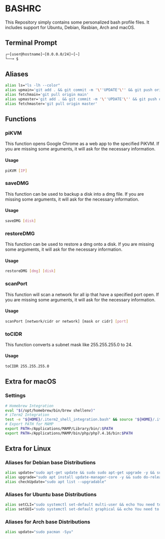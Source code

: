 # BASHRC

This Repository simply contains some personalized bash profile files. It includes support for Ubuntu, Debian, Rasbian, Arch and macOS.


## Terminal Prompt

```bash
┌─[user@hostname]─[0.0.0.0/24]─[~]
└──╼ $
```

## Aliases

```bash
alias ls="ls -lh --color"
alias upmain='git add . && git commit -m '\''UPDATE'\'' && git push origin main'
alias fetchmain='git pull origin main'
alias upmaster='git add . && git commit -m '\''UPDATE'\'' && git push origin master'
alias fetchmaster='git pull origin master'
```

## Functions

### piKVM
This function opens Google Chrome as a web app to the specified PiKVM. If you are missing some arguments, it will ask for the necessary information.

#### Usage
```bash
piKVM [IP]
```
### saveDMG
This function can be used to backup a disk into a dmg file. If you are missing some arguments, it will ask for the necessary information.

#### Usage
```bash
saveDMG [disk]
```

### restoreDMG
This function can be used to restore a dmg onto a disk. If you are missing some arguments, it will ask for the necessary information.

#### Usage
```bash
restoreDMG [dmg] [disk]
```

### scanPort
This function will scan a network for all ip that have a specified port open. If you are missing some arguments, it will ask for the necessary information.

#### Usage
```bash
scanPort [network/cidr or network] [mask or cidr] [port]
```

### toCIDR
This function converts a subnet mask like 255.255.255.0 to 24.

#### Usage
```bash
toCIDR 255.255.255.0
```

## Extra for macOS

### Settings
```bash
# Homebrew Integration
eval "$(/opt/homebrew/bin/brew shellenv)"
# iTerm2 Integration
test -e "${HOME}/.iterm2_shell_integration.bash" && source "${HOME}/.iterm2_shell_integration.bash"
# Export PATH for MAMP
export PATH=/Applications/MAMP/Library/bin/:$PATH
export PATH=/Applications/MAMP/bin/php/php7.4.16/bin:$PATH
```

## Extra for Linux

### Aliases for Debian base Distributions
```bash
alias update="sudo apt-get update && sudo sudo apt-get upgrade -y && sudo apt-get dist-upgrade -y && sudo apt autoremove -y"
alias upgrade="sudo apt install update-manager-core -y && sudo do-release-upgrade -y"
alias checkUpdate="sudo apt list --upgradable"
```

### Aliases for Ubuntu base Distributions
```bash
alias setCLI="sudo systemctl set-default multi-user && echo You need to reboot the system"
alias setGUI="sudo systemctl set-default graphical && echo You need to reboot the system"
```

### Aliases for Arch base Distributions
```bash
alias update="sudo pacman -Syu"
```
